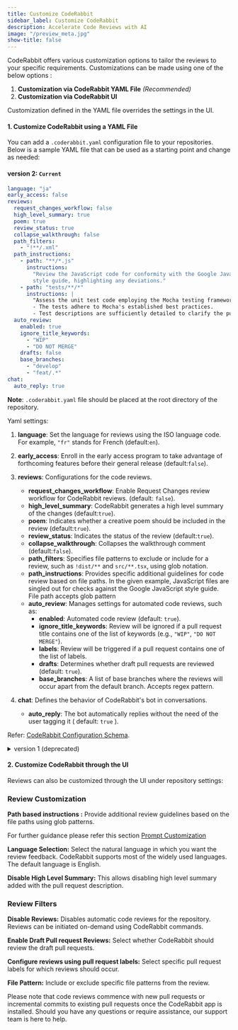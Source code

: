 ```yaml
---
title: Customize CodeRabbit
sidebar_label: Customize CodeRabbit
description: Accelerate Code Reviews with AI
image: "/preview_meta.jpg"
show-title: false
---
```


<head>
 <meta charSet="utf-8" />
  <meta name="title" content="CodeRabbit: AI-powered Code Reviews" />
  <meta name="description" content="Accelerate Code Reviews with AI" />

  <meta property="og:type" content="website" />
  <meta property="og:url" content="https://coderabbit.ai/" />
  <meta property="og:title" content="CodeRabbit: AI-powered Code Reviews" />
  <meta property="og:description" content="Accelerate Code Reviews with AI" />
  <meta property="og:image" content="/preview_meta.jpg" />

  <meta name="twitter:image" content="https://coderabbit.ai/preview_meta.jpg" />
  <meta name="twitter:card" content="summary_large_image" />
  <meta name="twitter:title" content="CodeRabbit: AI-powered Code Reviews" />
  <meta name="twitter:description" content="Accelerate Code Reviews with AI" />
</head>

CodeRabbit offers various customization options to tailor the reviews to your
specific requirements. Customizations can be made using one of the below options
:

1. **Customization via CodeRabbit YAML File** _(Recommended)_
2. **Customization via CodeRabbit UI**

Customization defined in the YAML file overrides the settings in the UI.

#### 1. Customize CodeRabbit using a YAML File[](https://coderabbit.ai/docs/get-started/customize-coderabbit)

You can add a `.coderabbit.yaml` configuration file to your repositories. Below
is a sample YAML file that can be used as a starting point and change as needed:

#### version 2: `Current`

```yaml
language: "ja"
early_access: false
reviews:
  request_changes_workflow: false
  high_level_summary: true
  poem: true
  review_status: true
  collapse_walkthrough: false
  path_filters:
    - "!**/.xml"
  path_instructions:
    - path: "**/*.js"
      instructions:
        "Review the JavaScript code for conformity with the Google JavaScript
        style guide, highlighting any deviations."
    - path: "tests/**/*"
      instructions: |
        "Assess the unit test code employing the Mocha testing framework. Confirm that:
        - The tests adhere to Mocha's established best practices.
        - Test descriptions are sufficiently detailed to clarify the purpose of each test."
  auto_review:
    enabled: true
    ignore_title_keywords:
      - "WIP"
      - "DO NOT MERGE"
    drafts: false
    base_branches:
      - "develop"
      - "feat/.*"
chat:
  auto_reply: true
```

**Note**: `.coderabbit.yaml` file should be placed at the root directory of the
repository.

Yaml settings:

1. **language**: Set the language for reviews using the ISO language code. For
   example, `"fr"` stands for French (default:`en`).

2. **early_access**: Enroll in the early access program to take advantage of
   forthcoming features before their general release (default:`false`).

3. **reviews**: Configurations for the code reviews.
   - **request_changes_workflow**: Enable Request Changes review workflow for
     CodeRabbit reviews. (default: `false`).
   - **high_level_summary**: CodeRabbit generates a high level summary of the
     changes (default:`true`).
   - **poem**: Indicates whether a creative poem should be included in the
     review (default:`true`).
   - **review_status**: Indicates the status of the review (default:`true`).
   - **collapse_walkthrough**: Collapses the walkthrough comment
     (default:`false`).
   - **path_filters**: Specifies file patterns to exclude or include for a
     review, such as `!dist/**` and `src/**.tsx`, using glob notation.
   - **path_instructions**: Provides specific additional guidelines for code
     review based on file paths. In the given example, JavaScript files are
     singled out for checks against the Google JavaScript style guide. File path
     accepts glob pattern
   - **auto_review**: Manages settings for automated code reviews, such as:
     - **enabled**: Automated code review (default: `true`).
     - **ignore_title_keywords**: Review will be ignored if a pull request title
       contains one of the list of keywords (e.g., `"WIP"`, `"DO NOT MERGE"`).
     - **labels**: Review will be triggered if a pull request contains one of
       the list of labels.
     - **drafts**: Determines whether draft pull requests are reviewed (default:
       `true`).
     - **base_branches**: A list of base branches where the reviews will occur
       apart from the default branch. Accepts regex pattern.
4. **chat**: Defines the behavior of CodeRabbit's bot in conversations.
   - **auto_reply**: The bot automatically replies without the need of the user
     tagging it ( default: `true` ).

Refer:
[CodeRabbit Configuration Schema](https://coderabbit.ai/integrations/coderabbit-overrides.v2.json).

<details>
<summary> version 1 (deprecated) </summary>

#### version 1: `deprecated` (Please use version [version 2](/guides/customize-coderabbit))

```yaml
settings:
  # Enables automatic reviewing of draft pull requests.
  enable_draft_pr_reviews: true
  # Specifies additional base/target branches to be reviewed. Accept regex pattern.
  additional_branches_to_be_reviewed:
    - "master"
    - "yaml/test"
  # Disables generation of release notes.
  disable_high_level_summary: false
  # Specific review instructions for certain file paths. File paths accept glob pattern
  path_based_instructions:
    - path: "**/*.js"
      instructions:
        "Review the javascript code against the google javascript style guide
        and point out any mismatches"
    - path: "tests/**/*"
      instructions:
        "Review the following unit test code written using the Mocha test
        library. Ensure that: - The code adheres to best practices associated
        with Mocha. - Descriptive test names are used to clearly convey the
        intent of each test."
  # Comma separated list of keywords in the title that should be ignored.
  ignored_pr_titles: "WIP"
  # ISO Code for the review language.
  review_language: "en"
  # Disables review and other status comments.
  disable_review_status: false
  # Add walkthrough comment in a collapsible section.
  collapse_walkthrough_comment: true
  # Disable automatic code reviews for this repository.
  disable_review: false
```

<!-- ![code](./images/ymlrabbit.png) -->

This configuration file consists of the following settings:

1. **enable_draft_pr_reviews**: Set to **false** to disable draft pull
   request(PR) reviews.
2. **additional_branches_to_be_reviewed**: Define additional branches to be
   reviewed besides the default branch.
3. **disable_high_level_summary**: If set to **true**, disables high-level
   summary generation.
4. **path_based_instructions**: Allows you to specify instructions based on file
   paths. In this example, instructions for Python and JavaScript files are
   provided, encouraging adherence to the Google style guide.
5. **ignored_pr_titles**: Specifies ignored PR titles, in this case, "WIP" (Work
   in Progress).
6. **review_language**: Sets the review language to French ("fr").
7. **disable_poem**: If set to **false**, enables the "poem" feature.
8. **early_access_program**: Determines whether to enable the early access
   program (set to **false** in this case).
9. **exclude_file_patterns**: Specifies patterns for excluding certain files
   from review, such as `!dist/**` and `!**.md`.
10. **limit_reviews_by_label**: Limits reviews by label, targeting "first_bug"
    label reviews.
11. **disable_review**: Totally disables automatic code reviews for the
    repository.
12. **disable_review_status**: This is the comment posted for each incremental
    review status. This removes the review status comment. Reviews will still
    take place. However, optional comments added to the review status will not
    be posted.
13. **collapse_walkthrough_comment**: Specifies whether to collapse walkthrough
    comments on the review.

Refer:
[CodeRabbit configuration schema](https://coderabbit.ai/integrations/coderabbit-overrides.json).

</details>

#### 2. Customize CodeRabbit through the UI [](https://coderabbit.ai/docs/get-started#2-customize-coderabbit-through-the-ui-dashboard)

Reviews can also be customized through the UI under repository settings:

### Review Customization[](https://coderabbit.ai/docs/get-started#review-customization)

[](../get-started/images/tailor2.png)

**Path based instructions :** Provide additional review guidelines based on the
file paths using glob patterns.

For further guidance please refer this
section [Prompt Customization](/guides/prompt-customization)

**Language Selection:** Select the natural language in which you want the review
feedback. CodeRabbit supports most of the widely used languages. The default
language is English.

**Disable High Level Summary:** This allows disabling high level summary added
with the pull request description.

### Review Filters [](https://coderabbit.ai/docs/get-started#review-filters)

[](../get-started/images/tailor3.png)

**Disable Reviews:** Disables automatic code reviews for the repository. Reviews
can be initiated on-demand using CodeRabbit commands.

**Enable Draft Pull request Reviews:** Select whether CodeRabbit should review
the draft pull requests.

**Configure reviews using pull request labels:** Select specific pull request
labels for which reviews should occur.

**File Pattern:** Include or exclude specific file patterns from the review.

Please note that code reviews commence with new pull requests or incremental
commits to existing pull requests once the CodeRabbit app is installed. Should
you have any questions or require assistance, our support team is here to help.
